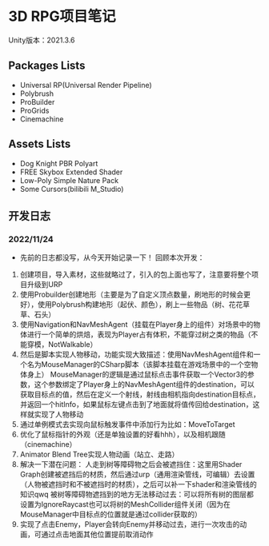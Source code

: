 # 3D RPG项目笔记

Unity版本：2021.3.6

## Packages Lists

* Universal RP(Universal Render Pipeline)
* Polybrush
* ProBuilder
* ProGrids
* Cinemachine

## Assets Lists

* Dog Knight PBR Polyart
* FREE Skybox Extended Shader
* Low-Poly Simple Nature Pack
* Some Cursors(bilibili M_Studio)

## 开发日志
### 2022/11/24
* 先前的日志都没写，从今天开始记录一下！
回顾本次开发：
1. 创建项目，导入素材，这些就略过了，引入的包上面也写了，注意要将整个项目升级到URP
2. 使用Probuilder创建地形（主要是为了自定义顶点数量，刷地形的时候会更好），使用Polybrush构建地形（起伏、颜色），刷上一些物品（树、花花草草、石头）
3. 使用Navigation和NavMeshAgent（挂载在Player身上的组件）对场景中的物体进行一个简单的烘焙，表现为Player占有体积，不能穿过树之类的物品（不能穿模，NotWalkable）
4. 然后是脚本实现人物移动，功能实现大致描述：使用NavMeshAgent组件和一个名为MouseManager的CSharp脚本（该脚本挂载在游戏场景中的一个空物体身上）
MouseManager的逻辑是通过鼠标点击事件获取一个Vector3的参数，这个参数绑定了Player身上的NavMeshAgent组件的destination，可以获取目标点的值，然后在定义一个射线，射线由相机指向destination目标点，并返回一个hitInfo，如果鼠标左键点击到了地面就将值传回给destination，这样就实现了人物移动
5. 通过单例模式去实现向鼠标触发事件中添加行为比如：MoveToTarget
6. 优化了鼠标指针的外观（还是单独设置的好看hhh），以及相机跟随（cinemachine）
7. Animator Blend Tree实现人物动画（站立、走路）
8. 解决一下潜在问题：
人走到树等障碍物之后会被遮挡住：这里用Shader Graph创建被遮挡后的材质，然后通过urp（通用渲染管线，可编辑）去设置（人物被遮挡时和不被遮挡时的材质），之后可以补一下shader和渲染管线的知识qwq
被树等障碍物遮挡到的地方无法移动过去：可以将所有树的图层都设置为IgnoreRaycast也可以将树的MeshCollider组件关闭（因为在MouseManager中目标点的位置就是通过collider获取的）
9. 实现了点击Enemy，Player会转向Enemy并移动过去，进行一次攻击的动画，可通过点击地面其他位置提前取消动作
